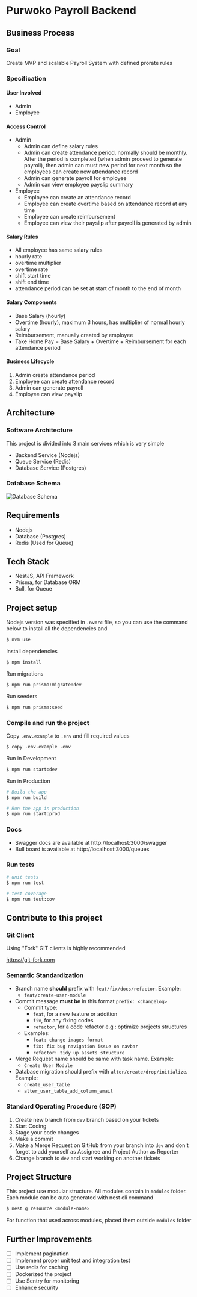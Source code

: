 # Purwoko Payroll Backend

## Business Process

### Goal

Create MVP and scalable Payroll System with defined prorate rules

### Specification

#### User Involved

- Admin
- Employee

#### Access Control

- Admin
    - Admin can define salary rules
    - Admin can create attendance period, normally should be monthly. After the period is completed (when admin proceed
      to generate payroll), then admin can must new period for next month so the employees can create new attendance
      record
    - Admin can generate payroll for employee
    - Admin can view employee payslip summary
- Employee
    - Employee can create an attendance record
    - Employee can create overtime based on attendance record at any time
    - Employee can create reimbursement
    - Employee can view their payslip after payroll is generated by admin

#### Salary Rules

- All employee has same salary rules
- hourly rate
- overtime multiplier
- overtime rate
- shift start time
- shift end time
- attendance period can be set at start of month to the end of month

#### Salary Components

- Base Salary (hourly)
- Overtime (hourly), maximum 3 hours, has multiplier of normal hourly salary
- Reimbursement, manually created by employee
- Take Home Pay = Base Salary + Overtime + Reimbursement for each attendance period

#### Business Lifecycle

1. Admin create attendance period
2. Employee can create attendance record
3. Admin can generate payroll
4. Employee can view payslip

## Architecture

### Software Architecture

This project is divided into 3 main services which is very simple

- Backend Service (Nodejs)
- Queue Service (Redis)
- Database Service (Postgres)

### Database Schema

![Database Schema](./docs/schema.png)

## Requirements

- Nodejs
- Database (Postgres)
- Redis (Used for Queue)

## Tech Stack

- NestJS, API Framework
- Prisma, for Database ORM
- Bull, for Queue

## Project setup

Nodejs version was specified in `.nvmrc` file, so you can use the command below to install all the dependencies and

```bash
$ nvm use
```

Install dependencies

```bash
$ npm install
```

Run migrations

```bash
$ npm run prisma:migrate:dev
```

Run seeders

```bash
$ npm run prisma:seed
```

### Compile and run the project

Copy `.env.example` to `.env` and fill required values

```bash
$ copy .env.example .env
```

Run in Development

```bash
$ npm run start:dev
```

Run in Production

```bash
# Build the app
$ npm run build

# Run the app in production
$ npm run start:prod
```

### Docs

- Swagger docs are available at http://localhost:3000/swagger
- Bull board is available at http://localhost:3000/queues

### Run tests

```bash
# unit tests
$ npm run test

# test coverage
$ npm run test:cov
```

## Contribute to this project

### Git Client

Using "Fork" GIT clients is highly recommended

https://git-fork.com

### Semantic Standardization

- Branch name **should** prefix with `feat/fix/docs/refactor`. Example:
    - `feat/create-user-module`
- Commit message **must be** in this format `prefix: <changelog>`
    - Commit type:
        - `feat`, for a new feature or addition
        - `fix`, for any fixing codes
        - `refactor`, for a code refactor e.g : optimize projects structures
    - Examples:
        - `feat: change images format`
        - `fix: fix bug navigation issue on navbar`
        - `refactor: tidy up assets structure`
- Merge Request name should be same with task name. Example:
    - `Create User Module`
- Database migration should prefix with `alter/create/drop/initialize`. Example:
    - `create_user_table`
    - `alter_user_table_add_column_email`

### Standard Operating Procedure (SOP)

1. Create new branch from `dev` branch based on your tickets
2. Start Coding
3. Stage your code changes
4. Make a commit
5. Make a Merge Request on GitHub from your branch into `dev` and don't forget to add yourself as Assignee and Project
   Author as Reporter
6. Change branch to `dev` and start working on another tickets

## Project Structure

This project use modular structure. All modules contain in `modules` folder. Each module can be auto generated with nest
cli command

```bash
$ nest g resource <module-name>
```

For function that used across modules, placed them outside `modules` folder

## Further Improvements

- [ ] Implement pagination
- [ ] Implement proper unit test and integration test
- [ ] Use redis for caching
- [ ] Dockerized the project
- [ ] Use Sentry for monitoring
- [ ] Enhance security
